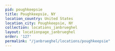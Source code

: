 ```yaml
---
pid: poughkeepsie
title: Poughkeepsie, NY
location_country: United States
location_city: Poughkeepsie, NY
collection: locations_janbrueghel
layout: locationpage_janbrueghel
order: '127'
permalink: "/janbrueghel/locations/poughkeepsie"
---
```

